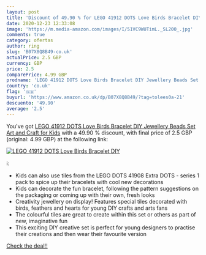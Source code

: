 ```yaml
---
layout: post
title: 'Discount of 49.90 % for LEGO 41912 DOTS Love Birds Bracelet DIY '
date: 2020-12-23 12:33:08
image: 'https://m.media-amazon.com/images/I/51VC9WUTimL._SL200_.jpg'
comments: true
category: ofertas
author: ring
slug: 'B07X8Q8B49-co.uk'
actualPrice: 2.5 GBP
currency: GBP
price: 2.5
comparePrice: 4.99 GBP
prodname: 'LEGO 41912 DOTS Love Birds Bracelet DIY Jewellery Beads Set  Art and Craft for Kids'
country: 'co.uk'
flag: '🇬🇧'
buyurl: 'https://www.amazon.co.uk/dp/B07X8Q8B49/?tag=tolees0a-21'
descuento: '49.90'
average: '2.5'
---
```


You've got [LEGO 41912 DOTS Love Birds Bracelet DIY Jewellery Beads Set  Art and Craft for Kids](https://www.amazon.co.uk/dp/B07X8Q8B49/?tag=tolees0a-21) with a  49.90 % discount, with final price of 2.5 GBP (original: 4.99 GBP) at the following link:

[![LEGO 41912 DOTS Love Birds Bracelet DIY ](https://m.media-amazon.com/images/I/51VC9WUTimL._SL200_.jpg)](https://www.amazon.co.uk/dp/B07X8Q8B49/?tag=tolees0a-21)

ℹ️:

- Kids can also use tiles from the LEGO DOTS 41908 Extra DOTS - series 1 pack to spice up their bracelets with cool new decorations
- Kids can decorate the fun bracelet, following the pattern suggestions on the packaging or coming up with their own, fresh looks
- Creativity jewellery on display! Features special tiles decorated with birds, feathers and hearts for young DIY crafts and arts fans
- The colourful tiles are great to create within this set or others as part of new, imaginative fun
- This exciting DIY creative set is perfect for young designers to practise their creations and then wear their favourite version

[Check the deal!!](https://www.amazon.co.uk/dp/B07X8Q8B49/?tag=tolees0a-21)
